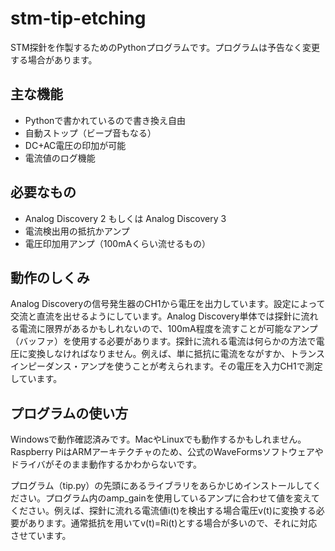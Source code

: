 # stm-tip-etching
STM探針を作製するためのPythonプログラムです。プログラムは予告なく変更する場合があります。

## 主な機能

- Pythonで書かれているので書き換え自由
- 自動ストップ（ビープ音もなる）
- DC+AC電圧の印加が可能
- 電流値のログ機能

## 必要なもの
- Analog Discovery 2 もしくは Analog Discovery 3
- 電流検出用の抵抗かアンプ
- 電圧印加用アンプ（100mAくらい流せるもの）

## 動作のしくみ
Analog Discoveryの信号発生器のCH1から電圧を出力しています。設定によって交流と直流を出せるようにしています。Analog Discovery単体では探針に流れる電流に限界があるかもしれないので、100mA程度を流すことが可能なアンプ（バッファ）を使用する必要があります。探針に流れる電流は何らかの方法で電圧に変換しなければなりません。例えば、単に抵抗に電流をながすか、トランスインピーダンス・アンプを使うことが考えられます。その電圧を入力CH1で測定しています。

## プログラムの使い方
Windowsで動作確認済みです。MacやLinuxでも動作するかもしれません。Raspberry PiはARMアーキテクチャのため、公式のWaveFormsソフトウェアやドライバがそのまま動作するかわからないです。

プログラム（tip.py）の先頭にあるライブラリをあらかじめインストールしてください。プログラム内のamp_gainを使用しているアンプに合わせて値を変えてください。例えば、探針に流れる電流値i(t)を検出する場合電圧v(t)に変換する必要があります。通常抵抗を用いてv(t)=Ri(t)とする場合が多いので、それに対応させています。

